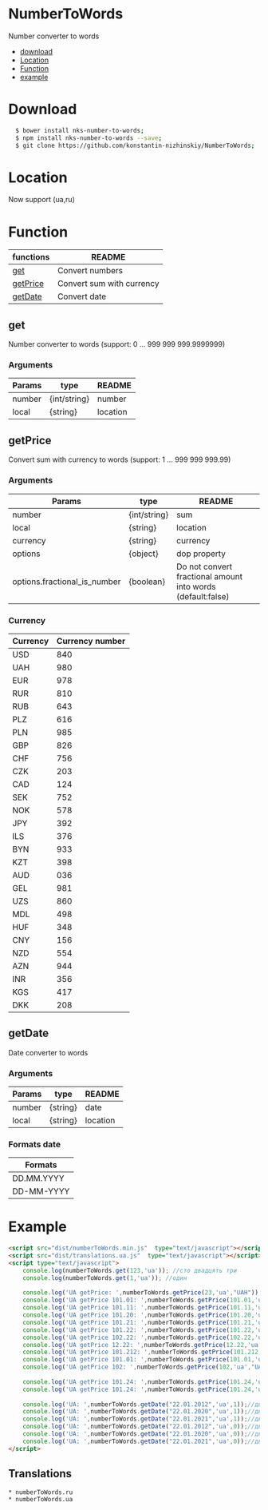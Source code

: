 NumberToWords
===========
Number converter to words

 * [download](#download)
 * [Location](#location)
 * [Function](#function)
 * [example](#example)

# Download

```sh
  $ bower install nks-number-to-words;
  $ npm install nks-number-to-words --save;
  $ git clone https://github.com/konstantin-nizhinskiy/NumberToWords;
```
# Location 

Now support (ua,ru)

# Function 

| functions | README |
| ------ | ------ |
| [get](#get) | Convert numbers |
| [getPrice](#getPrice) | Convert sum with currency  |
| [getDate](#getDate) | Convert date |

## get

Number converter to words (support: 0 ... 999 999 999.9999999)


### Arguments

| Params | type | README |
| ------ | ------ | ------ |
| number | {int/string} | number |
| local | {string} | location |

## getPrice

Convert sum with currency to words (support: 1 ... 999 999 999.99)

### Arguments

| Params | type | README |
| ------ | ------ | ------ |
| number | {int/string} | sum |
| local | {string} | location |
| currency | {string} | currency |
| options | {object} | dop property |
| options.fractional_is_number | {boolean} | Do not convert fractional amount into words (default:false) |

### Currency

| Currency | Currency number | 
| ------ | ------ | 
| USD | 840 | 
| UAH | 980 | 
| EUR | 978 | 
| RUR | 810 | 
| RUB | 643 | 
| PLZ | 616 | 
| PLN | 985 | 
| GBP | 826 | 
| CHF | 756 | 
| CZK | 203 | 
| CAD | 124 | 
| SEK | 752 | 
| NOK | 578 | 
| JPY | 392 | 
| ILS | 376 | 
| BYN | 933 | 
| KZT | 398 | 
| AUD | 036 | 
| GEL | 981 | 
| UZS | 860 | 
| MDL | 498 | 
| HUF | 348 | 
| CNY | 156 | 
| NZD | 554 | 
| AZN | 944 | 
| INR | 356 | 
| KGS | 417 | 
| DKK | 208 | 

## getDate

Date converter to words

### Arguments

| Params | type | README |
| ------ | ------ | ------ |
| number | {string} | date |
| local | {string} | location |

### Formats date

| Formats | 
| ------ | 
| DD.MM.YYYY | 
| DD-MM-YYYY | 



# Example
```html
<script src="dist/numberToWords.min.js"  type="text/javascript"></script>
<script src="dist/translations.ua.js"  type="text/javascript"></script>
<script type="text/javascript">
    console.log(numberToWords.get(123,'ua')); //сто двадцять три
    console.log(numberToWords.get(1,'ua')); //один
            
    console.log('UA getPrice: ',numberToWords.getPrice(23,'ua',"UAH"));//UA getPrice:    двадцять три гривні ноль копійок 
    console.log('UA getPrice 101.01: ',numberToWords.getPrice(101.01,'ua',"UAH"));//UA getPrice 101.01:    сто одна гривня одна копійка
    console.log('UA getPrice 101.11: ',numberToWords.getPrice(101.11,'ua',"UAH"));//UA getPrice 101.11:    сто одна гривня одинадцять копійок
    console.log('UA getPrice 101.20: ',numberToWords.getPrice(101.20,'ua',"UAH"));//UA getPrice 101.20:    сто одна гривня двадцять копійок 
    console.log('UA getPrice 101.21: ',numberToWords.getPrice(101.21,'ua',"UAH"));//UA getPrice 101.21:    сто одна гривня двадцять одна копійка
    console.log('UA getPrice 101.22: ',numberToWords.getPrice(101.22,'ua',"UAH"));//UA getPrice 101.22:    сто одна гривня двадцять двi копійки
    console.log('UA getPrice 102.22: ',numberToWords.getPrice(102.22,'ua',"UAH"));//UA getPrice 102.22:    сто двi гривні двадцять двi копійки
    console.log('UA getPrice 12.22: ',numberToWords.getPrice(12.22,'ua',"UAH"));//UA getPrice 12.22:    дванадцять гривень двадцять двi копійки
    console.log('UA getPrice 101.212: ',numberToWords.getPrice(101.212,'ua',"UAH"));//UA getPrice 101.212:    сто одна гривня 212 копійок
    console.log('UA getPrice 101.01: ',numberToWords.getPrice(101.01,'ua',"UAH",{"fractional_is_number":true})); //UA getPrice 101.01:    сто одна гривня 01 копійка
    console.log('UA getPrice 102: ',numberToWords.getPrice(102,'ua',"UAH"));//UA getPrice 102:    сто двi гривні ноль копійок 
    
    console.log('UA getPrice 101.24: ',numberToWords.getPrice(101.24,'ua',"840"));//UA getPrice 101.24:    сто одна долар двадцять чотири цента 
    console.log('UA getPrice 101.24: ',numberToWords.getPrice(101.24,'ua',"USD"));//UA getPrice 101.24:    сто одна долар двадцять чотири цента 
    
    console.log('UA: ',numberToWords.getDate("22.01.2012",'ua',1));//двадцять другого січня двi тисячі дванадцятого року 
    console.log('UA: ',numberToWords.getDate("22.01.2020",'ua',1));//двадцять другого січня двi тисячі двадцятого року 
    console.log('UA: ',numberToWords.getDate("22.01.2021",'ua',1));//двадцять другого січня двi тисячі двадцять першого року 
    console.log('UA: ',numberToWords.getDate("22.01.2012",'ua',0));//двадцять друге січня двi тисячі дванадцятого року 
    console.log('UA: ',numberToWords.getDate("22.01.2020",'ua',0));//двадцять друге січня двi тисячі двадцятого року 
    console.log('UA: ',numberToWords.getDate("22.01.2021",'ua',0));//двадцять друге січня двi тисячі двадцять першого року 
</script>
```

## Translations
    * numberToWords.ru
    * numberToWords.ua